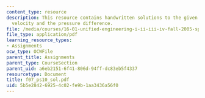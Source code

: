 ```yaml
---
content_type: resource
description: This resource contains handwritten solutions to the given problem on
  velocity and the pressure difference.
file: /media/courses/16-01-unified-engineering-i-ii-iii-iv-fall-2005-spring-2006/5b5e284269254c02fe9b1aa3436a56f0_f07_ps10_sol.pdf
file_type: application/pdf
learning_resource_types:
- Assignments
ocw_type: OCWFile
parent_title: Assignments
parent_type: CourseSection
parent_uid: a6eb2151-6f41-806d-94ff-dc83eb5f4337
resourcetype: Document
title: f07_ps10_sol.pdf
uid: 5b5e2842-6925-4c02-fe9b-1aa3436a56f0
---
```

